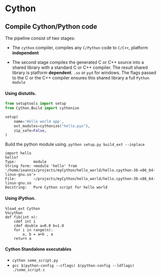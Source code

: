 # Cython 

## Compile Cython/Python code
The pipeline consist of two stages:
* The `cython` compiler, compiles any `C/Python` code to `C/C++`, 
   platform **independent**

* The second stage compiles the generated C or C++ source into a shared library with
  a standard C or C++ compiler. The result shared library is platform **dependent**.
  `.so` or `pyd` for windows. The flags passed to the C or the C++ compiler ensures this
  shared library a full `Python module`

#### Using distutils.

```python
from setuptools import setup
from Cython.Build import cythonize

setup(
    name='Hello world app',
    ext_modules=cythonize("hello.pyx"),
    zip_safe=False,
)

```
Build the python module using.
`python setup.py build_ext --inplace`

```jupyter
import hello
hello?
Type:        module
String form: <module 'hello' from '/home/ioannis/projects/myCython/hello_world/hello.cpython-38-x86_64-linux-gnu.so'>
File:        ~/projects/myCython/hello_world/hello.cpython-38-x86_64-linux-gnu.so
Docstring:   Pure Cython script for hello world

```

#### Using iPython.

```jupyterpython
%load_ext Cython
%%cython 
def fib(int n):
    cdef int i 
    cdef double a=0.0 b=1.0
    for i in range(n):
        a, b = a+b , a
    return a
```

#### Cython Standalone executables
* `cython some_script.py`
* `gcc $(python-config --cflags) $(python-config --ldflags) ./some_script.c`
